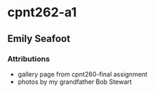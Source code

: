# cpnt262-a1

## Emily Seafoot

### Attributions
- gallery page from cpnt260-final assignment
- photos by my grandfather Bob Stewart

